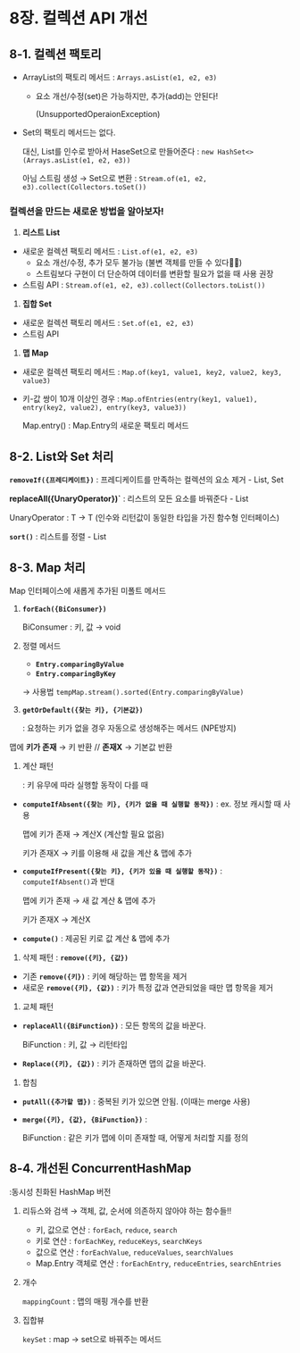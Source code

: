 # 8장. 컬렉션 API 개선
## 8-1. 컬렉션 팩토리

- ArrayList의 팩토리 메서드 : `Arrays.asList(e1, e2, e3)`
    - 요소 개선/수정(set)은 가능하지만, 추가(add)는 안된다!

      (UnsupportedOperaionException)

- Set의 팩토리 메서드는 없다.

  대신, List를 인수로 받아서 HaseSet으로 만들어준다 : `new HashSet<>(Arrays.asList(e1, e2, e3))`

  아님 스트림 생성 → Set으로 변환 : `Stream.of(e1, e2, e3).collect(Collectors.toSet())`


### 컬렉션을 만드는 새로운 방법을 알아보자!

1. **리스트 List**
- 새로운 컬렉션 팩토리 메서드 : `List.of(e1, e2, e3)`
    - 요소 개선/수정, 추가 모두 불가능 (불변 객체를 만들 수 있다👍🏻)
    - 스트림보다 구현이 더 단순하여 데이터를 변환할 필요가 없을 때 사용 권장
- 스트림 API : `Stream.of(e1, e2, e3).collect(Collectors.toList())`

1. **집합 Set**
- 새로운 컬렉션 팩토리 메서드 : `Set.of(e1, e2, e3)`
- 스트림 API

1. **맵 Map**
- 새로운 컬렉션 팩토리 메서드 : `Map.of(key1, value1, key2, value2, key3, value3)`
- 키-값 쌍이 10개 이상인 경우 : `Map.ofEntries(entry(key1, value1), entry(key2, value2), entry(key3, value3))`

  Map.entry() : Map.Entry의 새로운 팩토리 메서드


## 8-2. List와 Set 처리

**`removeIf({프레디케이트})`** : 프레디케이트를 만족하는 컬렉션의 요소 제거 - List, Set

**replaceAll({UnaryOperator})`** : 리스트의 모든 요소를 바꿔준다 - List

UnaryOperator : T → T
(인수와 리턴값이 동일한 타입을 가진 함수형 인터페이스)

**`sort()`** : 리스트를 정렬 - List

## 8-3. Map 처리

Map 인터페이스에 새롭게 추가된 미폴트 메서드

1. **`forEach({BiConsumer})`**

   BiConsumer : 키, 값 → void

2. 정렬 메서드
    - **`Entry.comparingByValue`**
    - **`Entry.comparingByKey`**

   → 사용법 `tempMap.stream().sorted(Entry.comparingByValue)`

3. **`getOrDefault({찾는 키}, {기본값})`**

   : 요청하는 키가 없을 경우 자동으로 생성해주는 메서드 (NPE방지)

맵에 **키가 존재** → 키 반환  //  **존재X** → 기본값 반환

1. 계산 패턴

   : 키 유무에 따라 실행할 동작이 다를 때

- **`computeIfAbsent({찾는 키}, {키가 없을 때 실행할 동작})`** : ex. 정보 캐시할 때 사용

  맵에 키가 존재 → 계산X (계산할 필요 없음)

  키가 존재X → 키를 이용해 새 값을 계산 & 맵에 추가

- **`computeIfPresent({찾는 키}, {키가 있을 때 실행할 동작})`** : `computeIfAbsent()`과 반대

  맵에 키가 존재 → 새 값 계산 & 맵에 추가

  키가 존재X → 계산X

- **`compute()`** : 제공된 키로 값 계산 & 맵에 추가


1. 삭제 패턴 : **`remove({키}, {값})`**
- 기존 **`remove({키})`** : 키에 해당하는 맵 항목을 제거
- 새로운 **`remove({키}, {값})`** : 키가 특정 값과 연관되었을 때만 맵 항목을 제거

1. 교체 패턴
- **`replaceAll({BiFunction})`** : 모든 항목의 값을 바꾼다.

  BiFunction : 키, 값 → 리턴타입

- **`Replace({키}, {값})`** : 키가 존재하면 맵의 값을 바꾼다.


1. 합침
- **`putAll({추가할 맵})`** : 중복된 키가 있으면 안됨. (이때는 merge 사용)
- **`merge({키}, {값}, {BiFunction})`** :

  BiFunction : 같은 키가 맵에 이미 존재할 때, 어떻게 처리할 지를 정의


## 8-4. 개선된 ConcurrentHashMap

:동시성 친화된 HashMap 버전

1. 리듀스와 검색 → 객체, 값, 순서에 의존하지 않아야 하는 함수들!!
    - 키, 값으로 연산 : `forEach`, `reduce`, `search`
    - 키로 연산 : `forEachKey`, `reduceKeys`, `searchKeys`
    - 값으로 연산 : `forEachValue`, `reduceValues`, `searchValues`
    - Map.Entry 객체로 연산 : `forEachEntry`, `reduceEntries`, `searchEntries`
2. 개수

   `mappingCount` : 맵의 매핑 개수를 반환

3. 집합뷰

   `keySet` : map → set으로 바꿔주는 메서드
